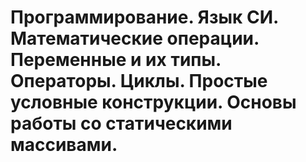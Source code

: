 # Программирование. Язык СИ.  Математические операции.  Переменные и их типы. Операторы. Циклы.   Простые условные конструкции.  Основы работы со статическими массивами.
